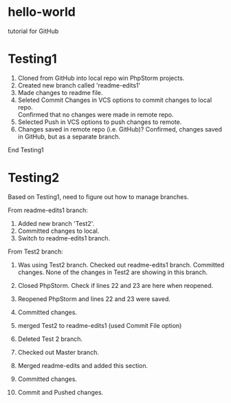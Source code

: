 # hello-world
tutorial for GitHub

<h1> Testing1 </h1>   

1. Cloned from GitHub into local repo win PhpStorm projects.
2. Created new branch called 'readme-edits1'
3. Made changes to readme file.
4. Seleted Commit Changes in VCS options to commit changes to local repo.  
    Confirmed that no changes were made in remote repo.
5. Selected Push in VCS options to push changes to remote.
6. Changes saved in remote repo (i.e. GitHub)?
    Confirmed, changes saved in GitHub, but as a separate branch.
    
End Testing1


<h1> Testing2 </h1>
Based on Testing1, need to figure out how to manage branches.

From readme-edits1 branch:
1. Added new branch 'Test2'.
2. Committed changes to local.
3. Switch to readme-edits1 branch.

From Test2 branch:
1. Was using Test2 branch.  Checked out readme-edits1 branch. Committed changes.
None of the changes in Test2 are showing in this branch.
2. Closed PhpStorm.  Check if lines 22 and 23 are here when reopened.
3. Reopened PhpStorm and lines 22 and 23 were saved.
4. Committed changes.

1. merged Test2 to readme-edits1 (used Commit File option)
2. Deleted Test 2 branch.
3. Checked out Master branch.
4. Merged readme-edits and added this section.
5. Committed changes.
6. Commit and Pushed changes.

